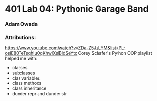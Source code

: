 # 401 Lab 04: Pythonic Garage Band
### Adam Owada

### Attributions:

https://www.youtube.com/watch?v=ZDa-Z5JzLYM&list=PL-osiE80TeTsqhIuOqKhwlXsIBIdSeYtc Corey Schafer's Python OOP playlist helped me with:
- classes
- subclasses
- clas variables
- class methods
- class inheritance
- dunder repr and dunder str
